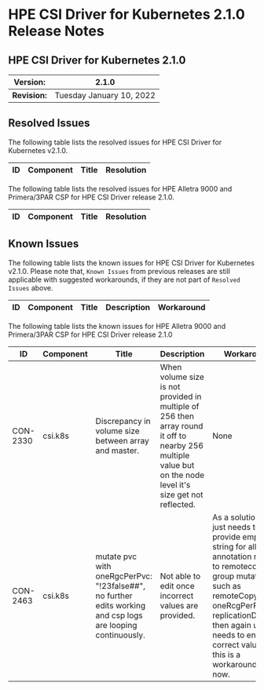 # HPE CSI Driver for Kubernetes 2.1.0 Release Notes

## HPE CSI Driver for Kubernetes 2.1.0

| **Version:** |2.1.0|
|--------------|-----|
| **Revision:** | Tuesday January 10, 2022 |

## Resolved Issues

The following table lists the resolved issues for HPE CSI Driver for Kubernetes v2.1.0.

|ID|Component |Title|Resolution|
|--|---------|-----|-----------|

The following table lists the resolved issues for HPE Alletra 9000 and Primera/3PAR CSP for HPE CSI Driver release 2.1.0.

|ID|Component |Title|Resolution|
|--|---------|-----|-----------|


## Known Issues

The following table lists the known issues for HPE CSI Driver for Kubernetes v2.1.0. Please note that, `Known Issues` from previous releases are still applicable with suggested workarounds, if they are not part of `Resolved Issues` above.

|ID|Component |Title|Description|Workaround|
|--|---------|-----|-----------|----------|


The following table lists the known issues for HPE Alletra 9000 and Primera/3PAR CSP for HPE CSI Driver release 2.1.0

|ID|Component |Title|Description|Workaround|
|--|---------|-----|-----------|----------|
|CON-2330|csi.k8s|Discrepancy in volume size between array and master. | When volume size is not provided in multiple of 256 then array round it off to nearby 256 multiple value but on the node level it's size get not reflected. |None|
|CON-2463|csi.k8s|mutate pvc with oneRgcPerPvc: "!23false##", no further edits working and csp logs are looping continuously. | Not able to edit once incorrect values are provided. |As a solution we just needs to provide empty string for all the annotation related to remotecopy group mutation such as remoteCopyGroup, oneRcgPerPvc, replicationDevices then again user needs to enter the correct values . so this is a workaround for now. |

